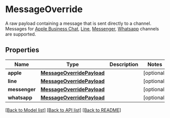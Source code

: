 # MessageOverride

A raw payload containing a message that is sent directly to a channel. Messages for [Apple Business Chat](https://docs.smooch.io/guide/apple-business-chat/#passthrough-api), [Line](https://docs.smooch.io/guide/line/#passthrough-api), [Messenger](https://docs.smooch.io/guide/facebook-messenger/#passthrough-api), [Whatsapp](https://docs.smooch.io/guide/whatsapp/#passthrough-api) channels are supported.
## Properties
Name | Type | Description | Notes
------------ | ------------- | ------------- | -------------
**apple** | [**MessageOverridePayload**](MessageOverridePayload.md) |  | [optional] 
**line** | [**MessageOverridePayload**](MessageOverridePayload.md) |  | [optional] 
**messenger** | [**MessageOverridePayload**](MessageOverridePayload.md) |  | [optional] 
**whatsapp** | [**MessageOverridePayload**](MessageOverridePayload.md) |  | [optional] 

[[Back to Model list]](../README.md#documentation-for-models) [[Back to API list]](../README.md#documentation-for-api-endpoints) [[Back to README]](../README.md)


